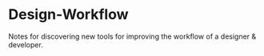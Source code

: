 # Design-Workflow
Notes for discovering new tools for improving the workflow of a designer &amp; developer. 
